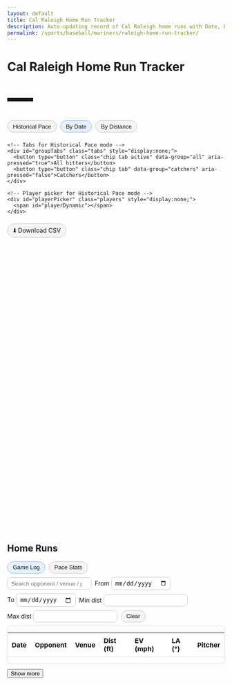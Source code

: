 ```yaml
---
layout: default
title: Cal Raleigh Home Run Tracker
description: Auto-updating record of Cal Raleigh home runs with Date, Distance, and Historical Pace (game #) comparison, Catchers tab, Pace Stats, and table filters.
permalink: /sports/baseball/mariners/raleigh-home-run-tracker/
---
```


<h1>Cal Raleigh Home Run Tracker</h1>
<p id="hrCountLine" class="subtitle bigcount" aria-live="polite">—</p>

<!-- Controls: Historical Pace, Date, Distance; venue filter appears only in Distance mode -->
<div class="controls">
  <div class="modes">
    <!-- Historical Pace first -->
    <button id="mode-pace" type="button" class="chip" aria-pressed="false">Historical Pace</button>
    <button id="mode-date" type="button" class="chip active" aria-pressed="true">By Date</button>
    <button id="mode-dist" type="button" class="chip" aria-pressed="false">By Distance</button>

    <!-- Tabs for Historical Pace mode -->
    <div id="groupTabs" class="tabs" style="display:none;">
      <button type="button" class="chip tab active" data-group="all" aria-pressed="true">All hitters</button>
      <button type="button" class="chip tab" data-group="catchers" aria-pressed="false">Catchers</button>
    </div>

    <!-- Player picker for Historical Pace mode -->
    <div id="playerPicker" class="players" style="display:none;">
      <span id="playerDynamic"></span>
    </div>
  </div>

  <label id="venueWrap" for="venueFilter" class="venue" style="display:none;">
    Ballpark:
    <select id="venueFilter">
      <option value="__ALL__">All ballparks</option>
    </select>
  </label>
</div>

<div class="downloads" style="margin:0 0 1rem 0;">
  <a class="chip" href="{{ '/assets/data/raleigh_hr.csv' | relative_url }}" download>⬇️ Download CSV</a>
</div>

<div class="chart-wrap">
  <canvas id="hrChart" aria-label="Home runs chart"></canvas>
</div>

<h2 style="margin-top:1.25rem;">Home Runs</h2>

<!-- NEW: table subtabs -->
<div class="subtabs">
  <button id="tblLogBtn"  type="button" class="chip active" aria-pressed="true">Game Log</button>
  <button id="tblPaceBtn" type="button" class="chip" aria-pressed="false">Pace Stats</button>
</div>

<!-- NEW: Filters (appear for Game Log) -->
<div id="tableFilters" class="filters" aria-label="Filter game log">
  <input id="fText" type="search" placeholder="Search opponent / venue / pitcher" aria-label="Search text">
  <label>From <input id="fFrom" type="date" aria-label="From date"></label>
  <label>To <input id="fTo" type="date" aria-label="To date"></label>
  <label>Min dist <input id="fMinDist" type="number" inputmode="numeric" step="1" min="0" aria-label="Min distance (ft)"></label>
  <label>Max dist <input id="fMaxDist" type="number" inputmode="numeric" step="1" min="0" aria-label="Max distance (ft)"></label>
  <button id="fClear" type="button" class="chip">Clear</button>
</div>

<!-- Game Log table -->
<div id="logWrap" class="table-wrap">
  <table id="hrTable" class="compact">
    <thead>
      <tr>
        <th>Date</th>
        <th>Opponent</th>
        <th>Venue</th>
        <th>Dist (ft)</th>
        <th>EV (mph)</th>
        <th>LA (°)</th>
        <th>Pitcher</th>
      </tr>
    </thead>
    <tbody></tbody>
  </table>
</div>
<button id="showMore" type="button" style="margin-top:.75rem;">Show more</button>

<!-- Pace Stats table -->
<div id="paceWrap" class="table-wrap" style="display:none; margin-top:.75rem;">
  <table id="paceTable" class="compact">
    <thead>
      <tr>
        <th>Player</th>
        <th>Through G</th>
        <th>HR</th>
        <th>Pace / 162</th>
        <th>G10</th><th>G20</th><th>G50</th><th>G100</th><th>G150</th><th>G162</th>
      </tr>
    </thead>
    <tbody></tbody>
  </table>
</div>

<script src="https://cdn.jsdelivr.net/npm/chart.js@4.4.1/dist/chart.umd.min.js"></script>
<script src="https://cdn.jsdelivr.net/npm/chartjs-adapter-date-fns@3"></script>

<script>
(async function(){
  // -------- Fetch Raleigh JSON (cache-busted) --------
  const url = '{{ "/assets/data/raleigh_hr.json" | relative_url }}?v={{ site.github.build_revision }}';

  let data = [];
  try {
    const res = await fetch(url, { cache: 'no-store' });
    if (!res.ok) throw new Error('fetch ' + res.status);
    data = await res.json();
  } catch (e) {
    console.error('Could not load JSON:', e);
    document.getElementById('hrChart').insertAdjacentHTML(
      'beforebegin','<p class="muted">No data available yet.</p>'
    );
    document.getElementById('hrCountLine').textContent = '0 HR';
    return;
  }

  // -------- Robust loader for comparison datasets (tries both paths) --------
  const compAllCandidates = [
    '{{ "/assets/data/hr_compare_top_per_player.json" | relative_url }}?v={{ site.github.build_revision }}',
    '{{ "/assets/assets/data/hr_compare_top_per_player.json" | relative_url }}?v={{ site.github.build_revision }}'
  ];
  const compCatsCandidates = [
    '{{ "/assets/data/hr_compare_catchers.json" | relative_url }}?v={{ site.github.build_revision }}',
    '{{ "/assets/assets/data/hr_compare_catchers.json" | relative_url }}?v={{ site.github.build_revision }}'
  ];
  const raleighCandidates = [
    '{{ "/assets/data/hr_compare_raleigh.json" | relative_url }}?v={{ site.github.build_revision }}',
    '{{ "/assets/assets/data/hr_compare_raleigh.json" | relative_url }}?v={{ site.github.build_revision }}'
  ];

  async function loadFirst(candidates){
    for (const u of candidates){
      try{
        const r = await fetch(u, { cache:'no-store' });
        if (!r.ok) { console.warn('[compare]', u, r.status); continue; }
        const txt = await r.text();
        if (!txt.trim()) return [];
        return JSON.parse(txt);
      }catch(e){ console.warn('[compare] error', e); }
    }
    return [];
  }
  function normalizeSeries(series){
    if (!series) return [];
    if (Array.isArray(series) && typeof series[0]==='number'){
      const games = series.slice().map(Number).filter(Number.isFinite).sort((a,b)=>a-b);
      let cum=0, out=[], i=0;
      for(let g=1; g<=162; g++){
        while(i<games.length && games[i]===g){ cum++; i++; }
        out.push({ g, cum });
      }
      let last=out.length-1; while(last>0 && out[last].cum===0) last--;
      return out.slice(0,last+1);
    }
    if (Array.isArray(series)){
      return series.map(pt=>{
        const g = Number(pt.g ?? pt.game ?? pt.x);
        const cum = Number(pt.cum ?? pt.total ?? pt.y);
        return (Number.isFinite(g) && Number.isFinite(cum)) ? { g, cum } : null;
      }).filter(Boolean).sort((a,b)=>a.g-b.g);
    }
    return [];
  }
  function normalizeCompareArray(arr){
    if (!Array.isArray(arr)) return [];
    return arr.map(p=>{
      const id = p.id ?? p.key ?? p.slug;
      const label = p.label ?? p.name ?? p.title ?? id;
      const series = normalizeSeries(p.series ?? p.points ?? p.data);
      return (id && label && series.length) ? { id, label, series } : null;
    }).filter(Boolean);
  }
  let compAll      = normalizeCompareArray(await loadFirst(compAllCandidates));
  let compCatchers = normalizeCompareArray(await loadFirst(compCatsCandidates));
  let compRaleigh  = normalizeCompareArray(await loadFirst(raleighCandidates)); // optional, generated by script

  if (!Array.isArray(data) || data.length === 0) {
    document.getElementById('hrChart').insertAdjacentHTML(
      'beforebegin','<p class="muted">No home runs found.</p>'
    );
    document.getElementById('hrCountLine').textContent = '0 HR';
    return;
  }

  // -------- Normalize rows --------
  const rows = data.map(d => {
    const gd = d.game_date ? new Date(d.game_date) : null;
    const dist = (d.distance_ft != null ? Number(d.distance_ft)
                : (d.hit_distance_sc != null ? Number(d.hit_distance_sc) : null));
    const homeTeam = d.home_team || '—';
    const awayTeam = d.away_team || '—';
    const isHome   = (d.home === true) || (String(d.inning_topbot||'').toLowerCase()==='bot');

    // team game number if present
    const gnum = (
      d.team_game_number ?? d.game_number ?? d.team_game_num ?? d.game_no ??
      d.Gtm ?? d['Tm#'] ?? d['Gm#'] ?? d.G
    );

    return {
      game_date: gd && !isNaN(gd) ? gd : null,
      team_game_number: (gnum != null ? Number(gnum) : null),
      game_pk: (d.game_pk != null ? Number(d.game_pk) : null),
      venue_name: d.venue_name || '—',
      home_team: homeTeam,
      away_team: awayTeam,
      opp: isHome ? awayTeam : homeTeam,
      dist: dist,
      ev: d.launch_speed != null ? Number(d.launch_speed) : null,
      la: d.launch_angle != null ? Number(d.launch_angle) : null,
      pitcher: d.pitcher || '—'
    };
  }).filter(r => r.game_date instanceof Date && !isNaN(r.game_date));

  // ---------- Fallback: hydrate team_game_number via MLB schedule if missing ----------
  async function ensureTeamGameNumbers(list){
    const have = list.filter(r => Number.isFinite(r.team_game_number)).length;
    if (have >= Math.max(1, Math.floor(list.length * 0.5))) return; // good enough
    const year = list[0]?.game_date?.getFullYear?.() ?? new Date().getFullYear();
    const TEAM_ID = 136; // Mariners
    const schedUrl = `https://statsapi.mlb.com/api/v1/schedule?teamId=${TEAM_ID}&season=${year}&gameType=R`;
    try{
      const r = await fetch(schedUrl, { cache:'no-store' });
      if (!r.ok) return;
      const j = await r.json();
      const games = [];
      (j.dates||[]).forEach(d=> (d.games||[]).forEach(g=> games.push(g)));
      games.sort((a,b)=> new Date(a.gameDate) - new Date(b.gameDate));
      const map = new Map();
      games.forEach((g,i)=> map.set(Number(g.gamePk), i+1));
      list.forEach(row=>{
        if (!Number.isFinite(row.team_game_number) && Number.isFinite(row.game_pk)) {
          const n = map.get(Number(row.game_pk));
          if (n) row.team_game_number = n;
        }
      });
      console.log('[pace] hydrated team_game_number for', list.filter(r=>Number.isFinite(r.team_game_number)).length, 'of', list.length);
    }catch(e){ console.warn('[pace] schedule hydrate failed', e); }
  }
  await ensureTeamGameNumbers(rows);

  // Subtitle count
  const countEl = document.getElementById('hrCountLine');
  const seasonTotal = rows.length;
  countEl.textContent = `${seasonTotal} HR`;

  // Filters + sorted views
  const sel = document.getElementById('venueFilter');
  const venueWrap = document.getElementById('venueWrap');
  const venues = Array.from(new Set(rows.filter(r=>r.dist!=null).map(r=>r.venue_name))).sort();
  venues.forEach(v => sel.append(new Option(v, v)));

  const ascAll  = rows.slice().sort((a,b)=> a.game_date - b.game_date);
  const descAll = rows.slice().sort((a,b)=> b.game_date - a.game_date);

  // -------- Chart setup (Historical Pace, Date, Distance) --------
  const ctx = document.getElementById('hrChart').getContext('2d');
  let chart;
  let mode = 'date'; // default
  let currentVenue = '__ALL__';

  // Elements & state
  const btnPace = document.getElementById('mode-pace');
  const btnDate = document.getElementById('mode-date');
  const btnDist = document.getElementById('mode-dist');
  const groupTabs = document.getElementById('groupTabs');
  const picker = document.getElementById('playerPicker');
  const pickerDyn = document.getElementById('playerDynamic');

  let group = 'all'; // 'all' | 'catchers'
  const DEFAULT_COMPARE_ALL  = ['ruth_1927','maris_1961','bonds_2001','mcgwire_1998','sosa_1998','judge_2022','griffey_1998','bench_1970'];
  const DEFAULT_COMPARE_CATS = ['bench_1970','campanella_1953','lopez_2003','hundley_1996','piazza_1999'];
  let selectedPlayers = new Set(['raleigh', ...DEFAULT_COMPARE_ALL]);

  function currentGroupPlayers(){
    if (group === 'catchers') return Array.isArray(compCatchers) ? compCatchers : [];
    return Array.isArray(compAll) ? compAll : [];
  }

  // Cumulative by Date
  function seriesByDate() {
    return ascAll.map((r,i)=>({x:r.game_date,y:i+1,venue:r.venue_name,opp:r.opp}));
  }

  // Distance list (optional venue filter)
  function seriesByDistance(v) {
    let arr = rows.filter(r=>r.dist!=null);
    if (v && v!=='__ALL__') arr = arr.filter(r=>r.venue_name===v);
    arr.sort((a,b)=> b.dist - a.dist);
    return arr;
  }

  // Raleigh series (prefer dedicated JSON if present; else compute)
  function raleighSeriesByGame() {
    if (Array.isArray(compRaleigh) && compRaleigh.length && compRaleigh[0].series?.length) {
      return compRaleigh[0].series.slice().sort((a,b)=>a.g-b.g);
    }
    const pts = rows
      .filter(r => Number.isFinite(r.team_game_number))
      .sort((a,b) => a.team_game_number - b.team_game_number);
    if (!pts.length) return null;

    const byG = new Map();
    pts.forEach(r => byG.set(r.team_game_number, (byG.get(r.team_game_number) || 0) + 1));

    let cum = 0, series = [];
    for (let g=1; g<=162; g++){
      if (byG.has(g)) cum += byG.get(g);
      series.push({ g, cum });
    }
    let last = series.length - 1;
    while (last > 0 && series[last].cum === 0) last--;
    return series.slice(0, last + 1);
  }

  // Month tick helper for Date mode
  function monthBoundsAndTicks(dataset) {
    if (!dataset.length) return {};
    const first = new Date(dataset[0].x);
    const last  = new Date(dataset[dataset.length - 1].x);
    const start = new Date(first.getFullYear(), first.getMonth(), 1);
    const end   = new Date(last.getFullYear(),  last.getMonth() + 1, 0);
    const ticks = [];
    const cur = new Date(start);
    while (cur <= end) {
      ticks.push(new Date(cur));
      cur.setMonth(cur.getMonth() + 1);
      cur.setDate(1);
    }
    return { start, end, ticks };
  }

  // ----- Player picker UI (includes Cal first) -----
  function buildPlayerPickerUI(){
    pickerDyn.innerHTML = '';

    // Cal toggle first
    const lab = document.createElement('label');
    lab.className = 'chip';
    lab.style.cssText = 'gap:.4rem; display:inline-flex; align-items:center;';
    lab.innerHTML = `<input type="checkbox" value="raleigh"> Cal Raleigh — current season`;
    const input = lab.querySelector('input');
    input.checked = selectedPlayers.has('raleigh');
    input.addEventListener('change', e=>{
      if (e.target.checked) selectedPlayers.add('raleigh');
      else selectedPlayers.delete('raleigh');
      renderChart(); buildPaceTable();
    });
    pickerDyn.appendChild(lab);

    // Then the rest
    const arr = currentGroupPlayers().slice();
    const pref = new Map((group==='catchers' ? DEFAULT_COMPARE_CATS : DEFAULT_COMPARE_ALL).map((id,i)=>[id,i]));
    arr.sort((a,b)=>{
      const ai = pref.has(a.id) ? pref.get(a.id) : 1e9;
      const bi = pref.has(b.id) ? pref.get(b.id) : 1e9;
      return ai - bi || a.label.localeCompare(b.label);
    });
    arr.forEach(p=>{
      const id = p.id;
      const label = document.createElement('label');
      label.className = 'chip';
      label.style.cssText = 'gap:.4rem; display:inline-flex; align-items:center;';
      label.innerHTML = `<input type="checkbox" value="${id}"> ${p.label}`;
      const inp = label.querySelector('input');
      inp.checked = selectedPlayers.has(id);
      inp.addEventListener('change', e => {
        if (e.target.checked) selectedPlayers.add(id);
        else selectedPlayers.delete(id);
        renderChart(); buildPaceTable();
      });
      pickerDyn.appendChild(label);
    });
  }

  function renderChart() {
    if (chart) chart.destroy();

    // HISTORICAL PACE (by team game #)
    if (mode === 'pace') {
      const datasets = [];

      // Cal Raleigh (prefer JSON; fallback computed)
      if (selectedPlayers.has('raleigh')) {
        const rs = raleighSeriesByGame();
        if (rs && rs.length) {
          datasets.push({
            label: 'Cal Raleigh — current season',
            data: rs.map(d => ({x:d.g, y:d.cum})),
            parsing: false, stepped: true, pointRadius: 0, tension: 0, borderWidth: 2.5
          });
        }
      }

      // Comparison lines
      const compareArr = currentGroupPlayers();
      compareArr.forEach(p => {
        if (!selectedPlayers.has(p.id)) return;
        const s = (p.series || []).map(d => ({x:d.g, y:d.cum}));
        if (!s.length) return;
        datasets.push({
          label: p.label,
          data: s,
          parsing: false, stepped: true, pointRadius: 0, tension: 0, borderWidth: 2
        });
      });

      chart = new Chart(ctx, {
        type: 'line',
        data: { datasets },
        options: {
          responsive: true,
          maintainAspectRatio: false,
          parsing: false,
          scales: {
            x: { type: 'linear', min: 1, max: 162,
                 ticks: { stepSize: 10, callback: v => v },
                 title: { display: true, text: 'Game #' } },
            y: { beginAtZero: true, ticks: { precision: 0 }, title: { display: true, text: 'Cumulative HR' } }
          },
          plugins: {
            legend: { display: true },
            title: { display: true, text: group==='catchers' ? 'Historical Pace — Catchers' : 'Historical Pace — All hitters' },
            tooltip: {
              intersect: false, mode: 'nearest',
              callbacks: { title: items => `Game ${items[0].parsed.x}`, label: c => `${c.dataset.label}: ${c.parsed.y} HR` }
            }
          },
          elements: { line: { borderWidth: 2 } }
        }
      });
      return;
    }

    // DATE mode
    if (mode === 'date') {
      const pts = seriesByDate();
      const { start, end, ticks } = monthBoundsAndTicks(pts);

      chart = new Chart(ctx, {
        type: 'line',
        data: {
          labels: ticks || [],
          datasets: [{
            label: 'Cumulative HR',
            data: pts,
            parsing: false,
            stepped: true,
            tension: 0,
            pointRadius: 1.5,
            fill: false,
            borderWidth: 2.5
          }]
        },
        options: {
          responsive: true,
          maintainAspectRatio: false,
          parsing: false,
          scales: {
            x: {
              type: 'time',
              time: { unit: 'month', displayFormats: { month: 'MMM' } },
              min: start,
              max: end,
              ticks: { autoSkip: false, maxRotation: 0 }
            },
            y: { beginAtZero: true, ticks: { precision: 0 }, title: { display: true, text: 'Cumulative HR' } }
          },
          plugins: {
            legend: { display: false },
            tooltip: {
              intersect: false, mode: 'nearest',
              callbacks: {
                label: c => {
                  const d = c.raw;
                  const n = c.parsed.y;
                  const date = new Date(d.x).toLocaleDateString();
                  return `#${n} on ${date} — ${d.venue || 'Unknown park'} vs ${d.opp || '?'}`;
                }
              }
            }
          },
          elements: { line: { borderWidth: 2 } }
        }
      });
      return;
    }

    // DISTANCE mode
    const arr = seriesByDistance(currentVenue);
    chart = new Chart(ctx, {
      type: 'bar',
      data: {
        labels: arr.map((r,i)=>`${i+1}. ${r.game_date.toLocaleDateString()} — ${r.venue_name}`),
        datasets: [{ data: arr.map(r=>r.dist) }]
      },
      options: {
        responsive: true,
        maintainAspectRatio: false,
        scales: {
          x: { display: false },
          y: { beginAtZero: true, title: { display: true, text: 'Feet' } }
        },
        plugins: {
          legend: { display: false },
          title: { display: true, text: `Home Runs by Distance (${currentVenue === '__ALL__' ? 'All Parks' : currentVenue})` },
          tooltip: {
            callbacks: {
              title: (items) => {
                const i = items[0].dataIndex;
                const r = arr[i];
                return `${r.game_date.toLocaleDateString()} — ${r.venue_name}`;
              },
              label: (item) => `${Math.round(item.raw)} ft`
            }
          }
        }
      }
    });
  }

  // -------- Tables --------
  const tbody=document.querySelector('#hrTable tbody');
  let shown=0; const BTN_BATCH=10;
  function fmt(n,d=0){return(n==null||isNaN(n))?'—':Number(n).toFixed(d);}
  function renderRows(dataset,reset=false){
    if(reset){tbody.innerHTML='';shown=0;}
    const slice=dataset.slice(shown,shown+BTN_BATCH);
    slice.forEach(r=>{
      const tr=document.createElement('tr');
      tr.innerHTML=`<td>${r.game_date.toLocaleDateString()}</td><td>${r.opp}</td><td>${r.venue_name}</td><td>${fmt(r.dist,0)}</td><td>${fmt(r.ev,0)}</td><td>${fmt(r.la,0)}</td><td>${r.pitcher}</td>`;
      tbody.appendChild(tr);
    });
    shown+=slice.length;
    document.getElementById('showMore').disabled = shown >= dataset.length;
  }

  // Pace Stats table
  const checkpoints = [10,20,50,100,150,162];
  const paceBody = document.querySelector('#paceTable tbody');
  function valueAt(series, G){
    let v=0;
    for (let i=0;i<series.length;i++){
      const g = series[i].g ?? series[i].x, y = series[i].cum ?? series[i].y;
      if (g<=G) v=y; else break;
    }
    return v;
  }
  function raleighSeriesRaw(){
    const s = raleighSeriesByGame();
    return s ? s : [];
    }
  function selectedCompareSeries(){
    const arr = currentGroupPlayers().filter(p=>selectedPlayers.has(p.id));
    return arr.map(p=>({ id:p.id, label:p.label, series: (p.series||[])}));
  }
  function buildPaceTable(){
    paceBody.innerHTML='';
    const rowsOut = [];

    const rSeries = raleighSeriesRaw();
    if (rSeries.length){
      const G = rSeries[rSeries.length-1].g, HR = rSeries[rSeries.length-1].cum;
      const pace = G>0 ? (HR*162/G) : HR;
      rowsOut.push({
        label: 'Cal Raleigh — current season',
        G, HR, pace,
        checks: checkpoints.map(cp=>valueAt(rSeries, cp))
      });
    }

    selectedCompareSeries().forEach(p=>{
      const s = normalizeSeries(p.series);
      if (!s.length) return;
      const G = s[s.length-1].g, HR = s[s.length-1].cum;
      const pace = G>0 ? (HR*162/G) : HR;
      rowsOut.push({
        label: p.label, G, HR, pace,
        checks: checkpoints.map(cp=>valueAt(s, cp))
      });
    });

    rowsOut.forEach(r=>{
      const tr = document.createElement('tr');
      tr.innerHTML = `<td>${r.label}</td><td>${r.G}</td><td>${r.HR}</td><td>${fmt(r.pace,1)}</td>` +
        checkpoints.map((cp,i)=>`<td>${r.checks[i]}</td>`).join('');
      paceBody.appendChild(tr);
    });
  }

  // -------- Table Filters --------
  const fText    = document.getElementById('fText');
  const fFrom    = document.getElementById('fFrom');
  const fTo      = document.getElementById('fTo');
  const fMinDist = document.getElementById('fMinDist');
  const fMaxDist = document.getElementById('fMaxDist');
  const fClear   = document.getElementById('fClear');

  function applyTableFilters(baseRows){
    let out = baseRows;

    const q = (fText?.value || '').trim().toLowerCase();
    if (q) {
      out = out.filter(r => {
        const fields = [r.opp, r.venue_name, r.pitcher].map(v => String(v||'').toLowerCase());
        return fields.some(v => v.includes(q));
      });
    }

    const from = fFrom?.value ? new Date(fFrom.value) : null;
    const to   = fTo?.value   ? new Date(fTo.value)   : null;
    if (from) out = out.filter(r => r.game_date >= from);
    if (to)   out = out.filter(r => r.game_date <= to);

    const minD = fMinDist?.value ? Number(fMinDist.value) : null;
    const maxD = fMaxDist?.value ? Number(fMaxDist.value) : null;
    if (Number.isFinite(minD)) out = out.filter(r => (r.dist ?? -Infinity) >= minD);
    if (Number.isFinite(maxD)) out = out.filter(r => (r.dist ?? Infinity)  <= maxD);

    return out;
  }

  function currentTableData(){
    let base = (currentVenue==='__ALL__')
      ? descAll
      : rows.filter(r=>r.venue_name===currentVenue).sort((a,b)=>b.game_date-a.game_date);
    return applyTableFilters(base);
  }

  [fText, fFrom, fTo, fMinDist, fMaxDist].forEach(el=>{
    el?.addEventListener('input', ()=>{
      renderRows(currentTableData(), true);
    });
  });
  fClear?.addEventListener('click', ()=>{
    if (fText)    fText.value = '';
    if (fFrom)    fFrom.value = '';
    if (fTo)      fTo.value = '';
    if (fMinDist) fMinDist.value = '';
    if (fMaxDist) fMaxDist.value = '';
    renderRows(currentTableData(), true);
  });

  // -------- Controls --------
  function updateBigNumber(){
    if(mode==='distance'&&currentVenue!=='__ALL__'){countEl.textContent=`${seriesByDistance(currentVenue).length} HR`;}
    else{countEl.textContent=`${seasonTotal} HR`;}
  }

  function setMode(m){
    mode=m;
    const isPace = mode==='pace';
    const isDate = mode==='date';
    const isDist = mode==='distance';

    btnPace.classList.toggle('active',isPace);
    btnDate.classList.toggle('active',isDate);
    btnDist.classList.toggle('active',isDist);

    btnPace.setAttribute('aria-pressed',isPace);
    btnDate.setAttribute('aria-pressed',isDate);
    btnDist.setAttribute('aria-pressed',isDist);

    // Venue filter only in Distance; tabs/picker only in Historical Pace
    venueWrap.style.display = isDist ? 'inline-flex' : 'none';
    groupTabs.style.display  = isPace ? 'inline-flex' : 'none';
    picker.style.display     = isPace ? 'inline-flex' : 'none';

    // Filters only for Game Log view
    

    if (!isDist){ currentVenue='__ALL__'; sel.value='__ALL__'; }

    if (isPace){
      selectedPlayers = new Set(['raleigh', ...(group==='catchers' ? DEFAULT_COMPARE_CATS : DEFAULT_COMPARE_ALL)]);
      buildPlayerPickerUI();
    }

    renderChart();
    renderRows(currentTableData(), true);
    buildPaceTable();
    updateBigNumber();
  }

  btnPace.addEventListener('click',()=>setMode('pace'));
  btnDate.addEventListener('click',()=>setMode('date'));
  btnDist.addEventListener('click',()=>setMode('distance'));

  groupTabs.addEventListener('click', (e) => {
    const b = e.target.closest('button.tab'); if (!b) return;
    group = b.dataset.group; // 'all' | 'catchers'
    [...groupTabs.querySelectorAll('.tab')].forEach(btn=>{
      const on = btn.dataset.group===group;
      btn.classList.toggle('active', on);
      btn.setAttribute('aria-pressed', on);
    });
    selectedPlayers = new Set(['raleigh', ...(group==='catchers' ? DEFAULT_COMPARE_CATS : DEFAULT_COMPARE_ALL)]);
    buildPlayerPickerUI();
    renderChart(); buildPaceTable();
  });

  sel.addEventListener('change',e=>{
    currentVenue=e.target.value;
    if(mode==='distance') renderChart();
    renderRows(currentTableData(), true);
    updateBigNumber();
  });
  document.getElementById('showMore').addEventListener('click',()=>renderRows(currentTableData(),false));

  // Table subtabs
  const tblLogBtn  = document.getElementById('tblLogBtn');
  const tblPaceBtn = document.getElementById('tblPaceBtn');
  const logWrap    = document.getElementById('logWrap');
  const paceWrap   = document.getElementById('paceWrap');
  const filtersBar = document.getElementById('tableFilters');
  tblLogBtn.addEventListener('click', ()=>{
    tblLogBtn.classList.add('active'); tblLogBtn.setAttribute('aria-pressed','true');
    tblPaceBtn.classList.remove('active'); tblPaceBtn.setAttribute('aria-pressed','false');
    logWrap.style.display='block'; paceWrap.style.display='none';
    document.getElementById('showMore').style.display='inline-block';
    filtersBar.style.display='flex';          // show filters for Game Log
  });
  tblPaceBtn.addEventListener('click', ()=>{
    tblPaceBtn.classList.add('active'); tblPaceBtn.setAttribute('aria-pressed','true');
    tblLogBtn.classList.remove('active'); tblLogBtn.setAttribute('aria-pressed','false');
    logWrap.style.display='none'; paceWrap.style.display='block';
    document.getElementById('showMore').style.display='none';
    filtersBar.style.display='none';          // hide filters on Pace Stats
    buildPaceTable();
  });

  // Initial paint
  setMode('date');                   // default view (Date). Change to 'pace' to default Historical Pace.
  renderRows(currentTableData(),true);
  buildPaceTable();
})();
</script>

<style>
/* Big count */
.bigcount{
  font-size: clamp(2.5rem, 7vw, 3.75rem);
  font-weight: 800;
  letter-spacing: -0.02em;
  margin: .35rem auto 1rem;
}

/* Controls */
.controls{ display:flex; gap:.75rem; align-items:center; flex-wrap:wrap; margin:.25rem 0 1rem 0; }
.controls .modes{ display:flex; gap:.5rem; flex-wrap:wrap; }
.controls .venue select{
  margin-left:.4rem; padding:.4rem .6rem;
  border:1px solid var(--border, #c9c9c9); border-radius:8px;
  background: var(--surface, #fff); color: var(--text, #111);
}

/* Tabs & player picker (Historical Pace mode) */
.controls .tabs { display:flex; gap:.5rem; align-items:center; }
.controls .tabs .tab.active{
  background: var(--chip-active-bg, #e6f0ff);
  border-color: var(--chip-active-border, #8ab4ff);
}
.controls .players{ display:flex; gap:.5rem; flex-wrap:wrap; align-items:center; }

/* Table subtabs */
.subtabs{ display:flex; gap:.5rem; align-items:center; margin:.5rem 0; }

/* Filters */
.filters{
  display:flex; gap:.5rem; flex-wrap:wrap; align-items:center;
  margin:.5rem 0 .5rem;
}
.filters input[type="search"],
.filters input[type="date"],
.filters input[type="number"]{
  padding:.35rem .5rem; border:1px solid var(--border,#c9c9c9); border-radius:8px;
  background: var(--surface,#fff); color: var(--text,#111);
}
@media (prefers-color-scheme: dark){
  .filters input{ background: var(--surface); color: var(--text); border-color: var(--border); }
}

/* High-contrast chips */
button.chip, .chip{
  -webkit-appearance: none; appearance: none;
  background: var(--chip-bg, #f4f4f5);
  color: var(--chip-fg, #111);
  border: 1px solid var(--chip-border, #c9c9c9);
  padding: .4rem .75rem; border-radius: 999px;
  cursor: pointer; text-decoration: none; line-height: 1;
}
button.chip:hover, .chip:hover{ filter: brightness(0.95); }
button.chip.active, .chip.active{
  background: var(--chip-active-bg, #e6f0ff);
  border-color: var(--chip-active-border, #8ab4ff);
}
button.chip:focus-visible{
  outline: 2px solid var(--chip-focus, #8ab4ff);
  outline-offset: 2px;
}

/* Dark mode */
@media (prefers-color-scheme: dark){
  :root{
    --text: #e8e8e8;
    --surface: #151515;
    --border: rgba(255,255,255,.22);

    --chip-bg: rgba(255,255,255,.10);
    --chip-fg: #e8e8e8;
    --chip-border: rgba(255,255,255,.32);
    --chip-active-bg: rgba(59,130,246,.28);
    --chip-active-border: rgba(59,130,246,.65);
    --chip-focus: #93c5fd;
  }
  .controls .venue select{
    background: var(--surface);
    color: var(--text);
    border-color: var(--border);
  }
}

/* Chart sizing – bigger for readability */
.chart-wrap{ width:100%; height: clamp(480px, 70vh, 680px); margin:.5rem 0 1rem; }
#hrChart{ display:block; width:100% !important; height:100% !important; max-width:none; }

/* Tables */
.table-wrap{ overflow:auto; border:1px solid var(--border, #ddd); border-radius:8px; }
table.compact{ width:100%; border-collapse: collapse; font-size:.95rem; color: var(--text, #111); }
table.compact thead th{
  position: sticky; top: 0;
  background: var(--surface, #fff);
  text-align:left; padding:.5rem .6rem; border-bottom:1px solid var(--border, #ddd);
}
table.compact tbody td{
  padding:.45rem .6rem; border-bottom:1px solid var(--border, #eee); white-space:nowrap;
}
table.compact tbody tr:hover{ background: var(--surface-2, rgba(0,0,0,.06)); }

.muted{ color: var(--muted, #777); }
@media (prefers-color-scheme: dark){
  .muted{ color:#aaa; }
}
</style>

